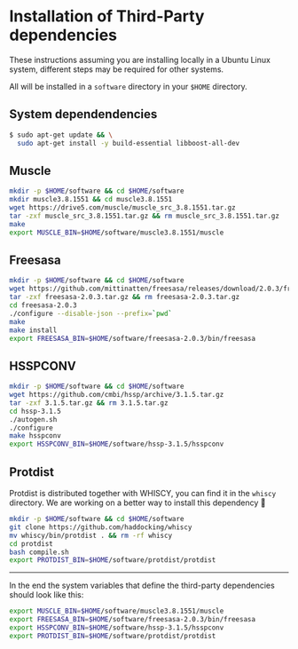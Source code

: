 # Installation of Third-Party dependencies

These instructions assuming you are installing locally in a Ubuntu Linux system, different steps may be required for other systems.

All will be installed in a `software` directory in your `$HOME` directory.

## System dependendencies

```bash
$ sudo apt-get update && \
  sudo apt-get install -y build-essential libboost-all-dev
```

## Muscle

```bash
mkdir -p $HOME/software && cd $HOME/software
mkdir muscle3.8.1551 && cd muscle3.8.1551
wget https://drive5.com/muscle/muscle_src_3.8.1551.tar.gz
tar -zxf muscle_src_3.8.1551.tar.gz && rm muscle_src_3.8.1551.tar.gz
make
export MUSCLE_BIN=$HOME/software/muscle3.8.1551/muscle
```

## Freesasa

```bash
mkdir -p $HOME/software && cd $HOME/software
wget https://github.com/mittinatten/freesasa/releases/download/2.0.3/freesasa-2.0.3.tar.gz
tar -zxf freesasa-2.0.3.tar.gz && rm freesasa-2.0.3.tar.gz
cd freesasa-2.0.3
./configure --disable-json --prefix=`pwd`
make
make install
export FREESASA_BIN=$HOME/software/freesasa-2.0.3/bin/freesasa
```

## HSSPCONV

```bash
mkdir -p $HOME/software && cd $HOME/software
wget https://github.com/cmbi/hssp/archive/3.1.5.tar.gz
tar -zxf 3.1.5.tar.gz && rm 3.1.5.tar.gz
cd hssp-3.1.5
./autogen.sh
./configure
make hsspconv
export HSSPCONV_BIN=$HOME/software/hssp-3.1.5/hsspconv
```

## Protdist

Protdist is distributed together with WHISCY, you can find it in the `whiscy` directory. We are working on a better way to install this dependency 🙂

```bash
mkdir -p $HOME/software && cd $HOME/software
git clone https://github.com/haddocking/whiscy
mv whiscy/bin/protdist . && rm -rf whiscy
cd protdist
bash compile.sh
export PROTDIST_BIN=$HOME/software/protdist/protdist
```

---

In the end the system variables that define the third-party dependencies should look like this:

```bash
export MUSCLE_BIN=$HOME/software/muscle3.8.1551/muscle
export FREESASA_BIN=$HOME/software/freesasa-2.0.3/bin/freesasa
export HSSPCONV_BIN=$HOME/software/hssp-3.1.5/hsspconv
export PROTDIST_BIN=$HOME/software/protdist/protdist
```
